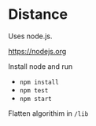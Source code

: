 # Distance

Uses node.js.

https://nodejs.org

Install node and run 

* `npm install`
* `npm test`
* `npm start`


Flatten algorithim in `/lib`
